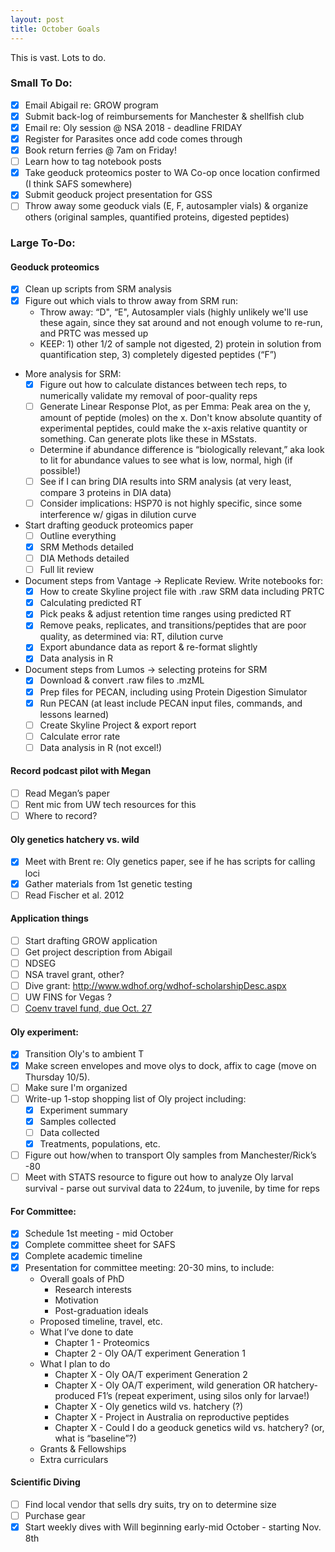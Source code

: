 ```yaml
---
layout: post
title: October Goals
---
```


This is vast. Lots to do.

### Small To Do:

- [X] Email Abigail re: GROW program
- [X] Submit back-log of reimbursements for Manchester & shellfish club
- [X] Email re: Oly session @ NSA 2018 - deadline FRIDAY
- [X] Register for Parasites once add code comes through
- [X] Book return ferries @ 7am on Friday! 
- [ ] Learn how to tag notebook posts
- [X] Take geoduck proteomics poster to WA Co-op once location confirmed (I think SAFS somewhere)
- [X] Submit geoduck project presentation for GSS
- [ ] Throw away some geoduck vials (E, F, autosampler vials) & organize others (original samples, quantified proteins, digested peptides)

### Large To-Do:

#### Geoduck proteomics
 - [X] Clean up scripts from SRM analysis
 - [X] Figure out which vials to throw away from SRM run:
     * Throw away: “D", “E", Autosampler vials (highly unlikely we'll use these again, since they sat around and not enough volume to re-run, and PRTC was messed up 
     * KEEP: 1) other 1/2 of sample not digested, 2) protein in solution from quantification step, 3) completely digested peptides (“F”)
  * More analysis for SRM:
     - [X] Figure out how to calculate distances between tech reps, to numerically validate my removal of poor-quality reps
     - [ ] Generate Linear Response Plot, as per Emma:  Peak area on the y, amount of peptide (moles) on the x. Don't know absolute quantity of experimental peptides, could make the x-axis relative quantity or something. Can generate plots like these in MSstats.
     * Determine if abundance difference is “biologically relevant,” aka look to lit for abundance values to see what is low, normal, high (if possible!)
     - [ ] See if I can bring DIA results into SRM analysis (at very least, compare 3 proteins in DIA data)
     - [ ] Consider implications: HSP70 is not highly specific, since some interference w/ gigas in dilution curve
 * Start drafting geoduck proteomics paper
     - [ ] Outline everything
     - [X] SRM Methods detailed
     - [ ] DIA Methods detailed
     - [ ] Full lit review
 * Document steps from Vantage -> Replicate Review. Write notebooks for: 
     - [X] How to create Skyline project file with .raw SRM data including PRTC
     - [X] Calculating predicted RT 
     - [X] Pick peaks & adjust retention time ranges using predicted RT
     - [X] Remove peaks, replicates, and transitions/peptides that are poor quality, as determined via:  RT, dilution curve
     - [X] Export abundance data as report & re-format slightly
     - [X] Data analysis in R
  * Document steps from Lumos -> selecting proteins for SRM
     - [X] Download & convert .raw files to .mzML
     - [X] Prep files for PECAN, including using Protein Digestion Simulator
     - [X] Run PECAN (at least include PECAN input files, commands, and lessons learned)
     - [ ] Create Skyline Project & export report
     - [ ] Calculate error rate
     - [ ] Data analysis in R (not excel!)
  
#### Record podcast pilot with Megan 
 - [ ] Read Megan’s paper
 - [ ] Rent mic from UW tech resources for this 
 - [ ] Where to record? 

#### Oly genetics hatchery vs. wild
 - [X] Meet with Brent re: Oly genetics paper, see if he has scripts for calling loci
 - [X] Gather materials from 1st genetic testing
 - [ ] Read Fischer et al. 2012

#### Application things
 - [ ] Start drafting GROW application
 - [ ] Get project description from Abigail
 - [ ] NDSEG
 - [ ] NSA travel grant, other?
 - [ ] Dive grant: http://www.wdhof.org/wdhof-scholarshipDesc.aspx
 - [ ] UW FINS for Vegas ?
 - [ ] [Coenv travel fund, due Oct. 27](https://environment.uw.edu/students/student-resources/scholarships-funding/student-travel-meeting-fund/)
 
#### Oly experiment:
 - [X] Transition Oly's to ambient T
 - [X] Make screen envelopes and move olys to dock, affix to cage (move on Thursday 10/5). 
 - [ ] Make sure I'm organized
 - [ ] Write-up 1-stop shopping list of Oly project including:
     - [X] Experiment summary
     - [X] Samples collected
     - [ ] Data collected
     - [X] Treatments, populations, etc.
 - [ ] Figure out how/when to transport Oly samples from Manchester/Rick’s -80
 - [ ] Meet with STATS resource to figure out how to analyze Oly larval survival - parse out survival data to 224um, to juvenile, by time for reps
 
#### For Committee: 
 - [X] Schedule 1st meeting - mid October
 - [X] Complete committee sheet for SAFS
 - [X] Complete academic timeline 
 - [X] Presentation for committee meeting: 20-30 mins, to include:
     * Overall goals of PhD
         * Research interests
         * Motivation
         * Post-graduation ideals
     * Proposed timeline, travel, etc.
     * What I’ve done to date
         * Chapter 1 - Proteomics
         * Chapter 2 - Oly OA/T experiment Generation 1
     * What I plan to do
         * Chapter X - Oly OA/T experiment Generation 2
         * Chapter X - Oly OA/T experiment, wild generation OR hatchery-produced F1’s (repeat experiment, using silos only for larvae!)
         * Chapter X - Oly genetics wild vs. hatchery (?)
         * Chapter X - Project in Australia on reproductive peptides
         * Chapter X - Could I do a geoduck genetics wild vs. hatchery? (or, what is “baseline”?)
     * Grants & Fellowships
     * Extra curriculars

#### Scientific Diving  
 - [ ] Find local vendor that sells dry suits, try on to determine size
 - [ ] Purchase gear 
 - [X] Start weekly dives with Will beginning early-mid October - starting Nov. 8th
